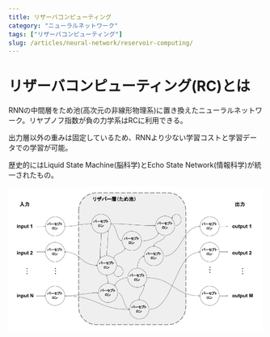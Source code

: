 ```yaml
---
title: リザーバコンピューティング
category: "ニューラルネットワーク"
tags: ["リザーバコンピューティング"]
slug: /articles/neural-network/reservoir-computing/
---
```



# リザーバコンピューティング(RC)とは
RNNの中間層をため池(高次元の非線形物理系)に置き換えたニューラルネットワーク。リヤプノフ指数が負の力学系はRCに利用できる。

出力層以外の重みは固定しているため、RNNより少ない学習コストと学習データでの学習が可能。

歴史的にはLiquid State Machine(脳科学)とEcho State Network(情報科学)が統一されたもの。

![リザーバコンピューティング](./reservoir-computing.png)

